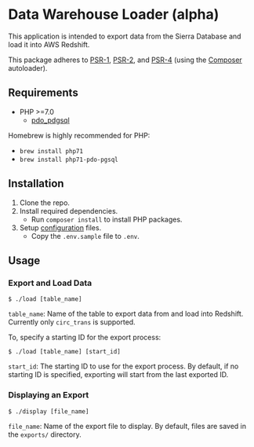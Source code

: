 # Data Warehouse Loader (alpha)

This application is intended to export data from the Sierra Database and load it into AWS Redshift.

This package adheres to [PSR-1](http://www.php-fig.org/psr/psr-1/), 
[PSR-2](http://www.php-fig.org/psr/psr-2/), and [PSR-4](http://www.php-fig.org/psr/psr-4/) 
(using the [Composer](https://getcomposer.org/) autoloader).

## Requirements

* PHP >=7.0 
  * [pdo_pdgsql](http://php.net/manual/en/ref.pdo-pgsql.php)

Homebrew is highly recommended for PHP:
  * `brew install php71`
  * `brew install php71-pdo-pgsql`

## Installation

1. Clone the repo.
2. Install required dependencies.
   * Run `composer install` to install PHP packages.
3. Setup [configuration](#configuration) files.
   * Copy the `.env.sample` file to `.env`.

## Usage

### Export and Load Data

~~~~
$ ./load [table_name] 
~~~~

`table_name`: Name of the table to export data from and load into Redshift. Currently only `circ_trans` is supported.

To, specify a starting ID for the export process:

~~~~
$ ./load [table_name] [start_id]
~~~~

`start_id`: The starting ID to use for the export process. By default, if no starting ID is specified, exporting will start from the last exported ID.

### Displaying an Export

~~~~
$ ./display [file_name] 
~~~~

`file_name`: Name of the export file to display. By default, files are saved in the `exports/` directory.
